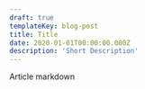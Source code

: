 ```yaml
---
draft: true
templateKey: blog-post
title: Title
date: 2020-01-01T00:00:00.000Z
description: 'Short Description'
---
```


Article markdown



